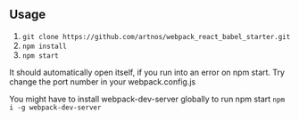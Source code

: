 ## Usage
1. `git clone https://github.com/artnos/webpack_react_babel_starter.git`
2. `npm install`
3. `npm start`

It should automatically open itself, if you run into an error on npm start.
Try change the port number in your webpack.config.js

You might have to install webpack-dev-server globally to run npm start
`npm i -g webpack-dev-server`


